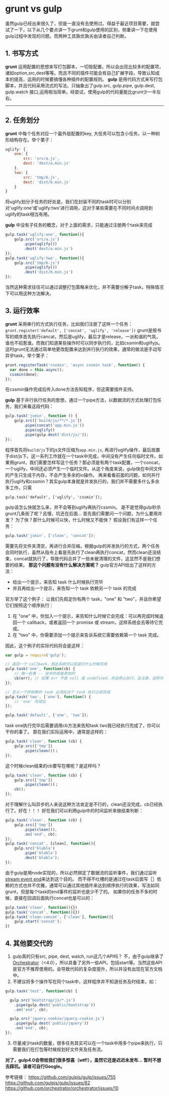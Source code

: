 # grunt vs gulp
虽然gulp已经出来很久了，但是一直没有去使用过。得益于最近项目需要，就尝试了一下，以下从几个要点讲一下grunt和gulp使用的区别，侧重讲一下在使用gulp过程中发现的问题。而两种工具孰优孰劣由读者自己判断。
## 1. 书写方式
**grunt** 运用配置的思想来写打包脚本，一切皆配置，所以会出现比较多的配置项，诸如option,src,dest等等。而且不同的插件可能会有自己扩展字段，导致认知成本的提高，运用的时候要搞懂各种插件的配置规则。
**gulp** 是用代码方式来写打包脚本，并且代码采用流式的写法，只抽象出了gulp.src, gulp.pipe, gulp.dest, gulp.watch 接口,运用相当简单。经尝试，使用gulp的代码量能比grunt少一半左右。
- - -
## 2. 任务划分
**grunt** 中每个任务对应一个最外层配置的key, 大任务可以包含小任务，以一种树形结构存在。举个栗子：
```javascript
uglify: {
    one: {
        src: 'src/a.js',
        dest: 'dest/a.min.js'
    },
    two: {
        src: 'tmp/b.js',
        dest: 'dist/b.min.js'
    }
}
```
将uglify划分子任务的好处是，我们在封装不同的task时可以分别对'uglify:one'或'uglify:two'进行调用，这对于某些需要在不同时间点调用到uglify的task相当有用。

**gulp** 中没有子任务的概念，对于上面的需求，只能通过注册两个task来完成
```javascript
gulp.task('uglify:one', function(){
    gulp.src('src/a.js')
        .pipe(uglify())
        .dest('dest/a.min.js')
});
gulp.task('uglify:two', function(){
    gulp.src('tmp/b.js')
        .pipe(uglify())
        .dest('dist/b.min.js')
});
```
当然这种需求往往可以通过调整打包策略来优化，并不需要分解子task，特殊情况下可以用这种方法解决。

## 3. 运行效率
**grunt** 采用串行的方式执行任务，比如我们注册了这样一个任务：
`grunt.register('default', ['concat', 'uglify', 'release'])`
grunt是按书写的顺序首先执行cancat，然后是uglify，最后才是release，一派和谐的气氛，谁也不招惹谁。而我们知道某些操作时可以同步执行的，比如cssmin和uglifyjs。这时grunt无法通过简单地更改配置来达到并行执行的效果，通常的做法是手动写异步task，举个栗子：
```javascript
grunt.registerTask('cssmin', 'async cssmin task', function() {
  var done = this.async();
  cssmin(done);
});
```
在cssmin操作完成后传入done方法告知程序，但这需要插件支持。

**gulp** 基于并行执行任务的思想，通过一个pipe方法，以数据流的方式处理打包任务，我们来看这段代码：
```javascript
gulp.task('jsmin', function () {
    gulp.src(['build/js/**/*.js'])
        .pipe(concat('app.min.js'))
        .pipe(uglify()
        .pipe(gulp.dest('dist/js/'));
});
```
程序首先将`build/js`下的js文件压缩为`app.min.js`, 再进行uglify操作，最后放置于dist/js下。这一系列工作就在一个task中完成，中间没有产生任何临时文件。如果用grunt，我们需要怎样写这个任务？那必须是有两个task配置，一个concat，一个uglify，中间还必须产生一个临时文件。从这个角度来说，gulp快在中间文件的产生只生成于内存，不会产生多余的io操作。
再来看看前面的问题，如何并行执行uglify和cssmin？其实gulp本身就是并发执行的，我们并不需要多什么多余多工作，只需
```
gulp.task('default', ['uglify', 'cssmin']);
```
gulp该怎么快就怎么来，并不会等到uglify再执行cssmin。
是不是觉得gulp秒杀grunt几条街了呢？且慢，坑还在后面...
首先我们需要问一个问题，为什么要用并发？
为了快？那什么时候可以快，什么时候又不能快？
假设我们有这样一个任务：
```javascript
gulp.task('jsmin', ['clean', 'concat']);
```
需要先将文件夹清空，再进行合并压缩，根据gulp的并发执行的方式，两个任务会同时执行，虽然从指令上看是先执行了clean再执行concat，然而clean还没结束，concat就执行了，导致代码合并了一些未被清理的文件，这显然不是我们想要的结果。
**那这个问题有没有什么解决方案呢？**
gulp官方API给出了这样的方法：
- 给出一个提示，来告知 task 什么时候执行完毕
- 并且再给出一个提示，来告知一个 task 依赖另一个 task 的完成

官方举了这个例子：
让我们先假定你有两个 task，"one" 和 "two"，并且你希望它们按照这个顺序执行：
1. 在 "one" 中，你加入一个提示，来告知什么时候它会完成：可以再完成时候返回一个 callback，或者返回一个 promise 或 stream，这样系统会去等待它完成。
2. 在 "two" 中，你需要添加一个提示来告诉系统它需要依赖第一个 task 完成。

因此，这个例子的实际代码将会是这样：
```javascript
var gulp = require('gulp');

// 返回一个 callback，因此系统可以知道它什么时候完成
gulp.task('one', function(cb) {
    // 做一些事 -- 异步的或者其他的
    cb(err); // 如果 err 不是 null 或 undefined，则会停止执行，且注意，这样代表执行失败了
});

// 定义一个所依赖的 task 必须在这个 task 执行之前完成
gulp.task('two', ['one'], function() {
    // 'one' 完成后
});

gulp.task('default', ['one', 'two']);
```
task one执行完毕后需要调用cb方法来告知task two我已经执行完成了，你可以干你的事了。
那在我们实际运用中，通常是这样的：
```javascript
gulp.task('clean', function (cb) {
    gulp.src(['tmp'])
        .pipe(clean())；
});
```
这个时候clean结束的cb要写在哪呢？是这样吗？
```javascript
gulp.task('clean', function (cb) {
    gulp.src(['tmp'])
        .pipe(clean())；
    cb();
});
```
对于理解什么叫异步的人来说这种方法肯定是不行的，clean还没完成，cb已经执行了。好在！！！
好在我们可以利用gulp中的时间监听来做结束判断：
```javascript
gulp.task('clean', function (cb) {
    gulp.src(['tmp'])
        .pipe(clean()),
        .on('end', cb);
});
gulp.task('concat', [clean], function(){
    gulp.src('blabla')
        .pipe('blabla')
        .dest('blabla');
});
```
由于gulp是用node实现的，所以必然绑定了数据流的监听事件，我们通过监听[stream event end](https://nodejs.org/api/stream.html#stream_event_end)来达到这个目的。
而不得不吐槽的是通过在task后面写［］依赖的方式也并不优雅，通常可以通过其他插件来达到顺序执行的效果，写法如同grunt，但是每个task的end事件的监听也是少不了的。
如果你的任务不多的时候，直接在回调后面执行concat也是可以的：
```javascript
gulp.task('clean', function(){})
gulp.task('concat', function(){})
gulp.task('clean-concat', ['clean'], function(){
    gulp.start('concat');
})
```
## 4. 其他要交代的
1. gulp真的只有src, pipe, dest, watch, run这几个API吗？
不，由于gulp继承了[Orchestrator](https://github.com/orchestrator/orchestrator/blob/f3fcb93e3560afd0bc0c4acd5c5db7bd109414e7/index.js)（<4.0），所以具备了另外一些API，包括start等。当然这些API是官方不推荐使用的。会导致代码的复杂度提升，所以并没有出现在官方文档中。
2. 不建议将多个操作写在同个task中，这样程序并不知道任务及时结束，如：
```javascript
gulp.task('test', function(cb) {

  gulp.src('bootstrap/js/*.js')
    .pipe(gulp.dest('public/bootstrap'))
    .on('end', cb);

  gulp.src('jquery.cookie/jquery.cookie.js')
    .pipe(gulp.dest('public/jquery'))
    .on('end', cb);
});
```
3. 尽量减少task的数量，很多任务其实可以在一个task中用多个pipe来执行，只需要我们在打包等时候规划好文件夹及任务流。

**对了，gulp4.0会带给我们很多惊喜（wtf!），虽然它还是迟迟未发布... 暂时不想去踩坑。读者可自行Google。**

参考链接：
https://github.com/gulpjs/gulp/issues/755
https://github.com/gulpjs/gulp/issues/82
https://github.com/orchestrator/orchestrator/issues/10